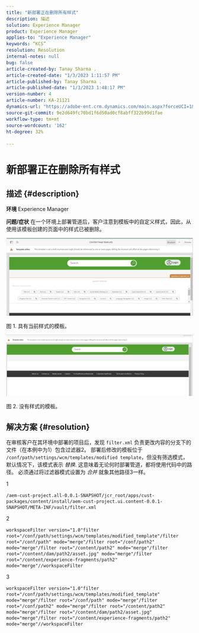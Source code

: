 ```yaml
---
title: "新部署正在删除所有样式"
description: 描述
solution: Experience Manager
product: Experience Manager
applies-to: "Experience Manager"
keywords: “KCS”
resolution: Resolution
internal-notes: null
bug: false
article-created-by: Tanay Sharma .
article-created-date: "1/3/2023 1:11:57 PM"
article-published-by: Tanay Sharma .
article-published-date: "1/3/2023 1:48:17 PM"
version-number: 4
article-number: KA-21121
dynamics-url: "https://adobe-ent.crm.dynamics.com/main.aspx?forceUCI=1&pagetype=entityrecord&etn=knowledgearticle&id=e75d5a2c-688b-ed11-81ac-6045bd006a22"
source-git-commit: 9e2d649fc70bd1f6d50ad0cf8abff322b99d1fae
workflow-type: tm+mt
source-wordcount: '162'
ht-degree: 32%

---
```


# 新部署正在删除所有样式

## 描述 {#description}

<b>环境</b>
Experience Manager


<b>问题/症状</b>
在一个环境上部署管道后，客户注意到模板中的自定义样式，因此，从使用该模板创建的页面中的样式已被删除。



![](assets/___ec5d5a2c-688b-ed11-81ac-6045bd006a22___.png)

图 1. 具有当前样式的模板。



![](assets/___f05d5a2c-688b-ed11-81ac-6045bd006a22___.png)

图 2. 没有样式的模板。


## 解决方案 {#resolution}


在审核客户在其环境中部署的项目后，发现 `filter.xml` 负责更改内容的分支下的文件（在本例中为1）包含过滤器2。
部署后修改的模板位于 `/conf/path/settings/wcm/templates/modified template`，但没有筛选模式，默认情况下，该模式表示 *替换*.
这意味着无论何时部署管道，都将使用代码中的路径。
必须通过将过滤器模式设置为 *合并* 就象其他路径3一样。

1


```
/aem-cust-project.all-0.0.1-SNAPSHOT/jcr_root/apps/cust-packages/content/install/aem-cust-project.ui.content-0.0.1-SNAPSHOT/META-INF/vault/filter.xml
```



2

```
workspaceFilter version="1.0"filter root="/conf/path/settings/wcm/templates/modified_template"/filter root="/conf/path" mode="merge"/filter root="/conf/path2" mode="merge"/filter root="/content/path2" mode="merge"/filter root="/content/dam/path2/asset.jpg" mode="merge"/filter root="/content/experience-fragments/path2" mode="merge"//workspaceFilter
```




3


```
workspaceFilter version="1.0"filter root="/conf/path/settings/wcm/templates/modified_template" mode="merge"/filter root="/conf/path" mode="merge"/filter root="/conf/path2" mode="merge"/filter root="/content/path2" mode="merge"/filter root="/content/dam/path2/asset.jpg" mode="merge"/filter root="/content/experience-fragments/path2" mode="merge"//workspaceFilter
```





